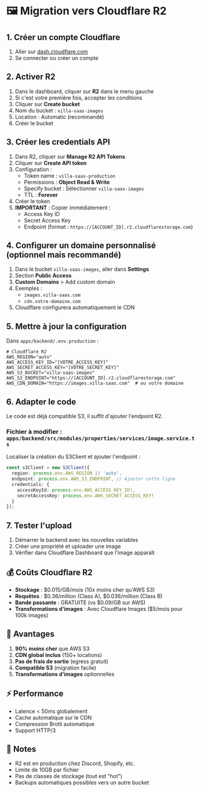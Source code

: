 # 🖼️ Migration vers Cloudflare R2

## 1. Créer un compte Cloudflare

1. Aller sur [dash.cloudflare.com](https://dash.cloudflare.com)
2. Se connecter ou créer un compte

## 2. Activer R2

1. Dans le dashboard, cliquer sur **R2** dans le menu gauche
2. Si c'est votre première fois, accepter les conditions
3. Cliquer sur **Create bucket**
4. Nom du bucket : `villa-saas-images`
5. Location : Automatic (recommandé)
6. Créer le bucket

## 3. Créer les credentials API

1. Dans R2, cliquer sur **Manage R2 API Tokens**
2. Cliquer sur **Create API token**
3. Configuration :
   - Token name : `villa-saas-production`
   - Permissions : **Object Read & Write**
   - Specify bucket : Sélectionner `villa-saas-images`
   - TTL : **Forever**
4. Créer le token
5. **IMPORTANT** : Copier immédiatement :
   - Access Key ID
   - Secret Access Key
   - Endpoint (format : `https://[ACCOUNT_ID].r2.cloudflarestorage.com`)

## 4. Configurer un domaine personnalisé (optionnel mais recommandé)

1. Dans le bucket `villa-saas-images`, aller dans **Settings**
2. Section **Public Access**
3. **Custom Domains** > Add custom domain
4. Exemples :
   - `images.villa-saas.com`
   - `cdn.votre-domaine.com`
5. Cloudflare configurera automatiquement le CDN

## 5. Mettre à jour la configuration

Dans `apps/backend/.env.production` :
```env
# Cloudflare R2
AWS_REGION="auto"
AWS_ACCESS_KEY_ID="[VOTRE_ACCESS_KEY]"
AWS_SECRET_ACCESS_KEY="[VOTRE_SECRET_KEY]"
AWS_S3_BUCKET="villa-saas-images"
AWS_S3_ENDPOINT="https://[ACCOUNT_ID].r2.cloudflarestorage.com"
AWS_CDN_DOMAIN="https://images.villa-saas.com"  # ou votre domaine
```

## 6. Adapter le code

Le code est déjà compatible S3, il suffit d'ajouter l'endpoint R2.

### Fichier à modifier : `apps/backend/src/modules/properties/services/image.service.ts`

Localiser la création du S3Client et ajouter l'endpoint :

```typescript
const s3Client = new S3Client({
  region: process.env.AWS_REGION || 'auto',
  endpoint: process.env.AWS_S3_ENDPOINT, // Ajouter cette ligne
  credentials: {
    accessKeyId: process.env.AWS_ACCESS_KEY_ID!,
    secretAccessKey: process.env.AWS_SECRET_ACCESS_KEY!
  }
});
```

## 7. Tester l'upload

1. Démarrer le backend avec les nouvelles variables
2. Créer une propriété et uploader une image
3. Vérifier dans Cloudflare Dashboard que l'image apparaît

## 💰 Coûts Cloudflare R2

- **Stockage** : $0.015/GB/mois (10x moins cher qu'AWS S3)
- **Requêtes** : $0.36/million (Class A), $0.036/million (Class B)
- **Bande passante** : GRATUITE (vs $0.09/GB sur AWS)
- **Transformations d'images** : Avec Cloudflare Images ($5/mois pour 100k images)

## 🚀 Avantages

1. **90% moins cher** que AWS S3
2. **CDN global inclus** (150+ locations)
3. **Pas de frais de sortie** (egress gratuit)
4. **Compatible S3** (migration facile)
5. **Transformations d'images** optionnelles

## ⚡ Performance

- Latence < 50ms globalement
- Cache automatique sur le CDN
- Compression Brotli automatique
- Support HTTP/3

## 📝 Notes

- R2 est en production chez Discord, Shopify, etc.
- Limite de 10GB par fichier
- Pas de classes de stockage (tout est "hot")
- Backups automatiques possibles vers un autre bucket